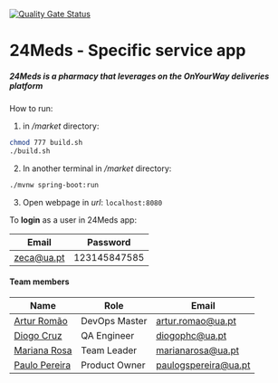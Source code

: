 [![Quality Gate Status](https://sonarcloud.io/api/project_badges/measure?project=TQS-24Meds_24meds-market-app&metric=alert_status)](https://sonarcloud.io/summary/new_code?id=TQS-24Meds_24meds-market-app)

# 24Meds - Specific service app

##### 24Meds is a pharmacy that leverages on the OnYourWay deliveries platform

How to run:

1. in */market* directory:

```bash
chmod 777 build.sh
./build.sh
```

2. In another terminal in */market* directory:

```bash
./mvnw spring-boot:run
```

3. Open webpage in *url*: ``localhost:8080``

   

To **login** as a user in 24Meds app:

| Email      | Password     |
| ---------- | ------------ |
| zeca@ua.pt | 123145847585 |



#### Team members

| Name                                             | Role          | Email                |
| ------------------------------------------------ | ------------- | -------------------- |
| [Artur Romão](https://github.com/artur-romao)    | DevOps Master | artur.romao@ua.pt    |
| [Diogo Cruz](https://github.com/DXOGO)           | QA Engineer   | diogophc@ua.pt       |
| [Mariana Rosa](https://github.com/marianarosa01) | Team Leader   | marianarosa@ua.pt    |
| [Paulo Pereira](https://github.com/PauloGSP)     | Product Owner | paulogspereira@ua.pt |

